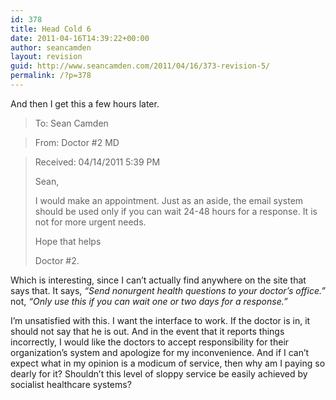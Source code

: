 ```yaml
---
id: 378
title: Head Cold 6
date: 2011-04-16T14:39:22+00:00
author: seancamden
layout: revision
guid: http://www.seancamden.com/2011/04/16/373-revision-5/
permalink: /?p=378
---
```

And then I get this a few hours later.

> To: Sean Camden
  
> From: Doctor #2 MD
  
> Received: 04/14/2011 5:39 PM
> 
> Sean,
> 
> I would make an appointment. Just as an aside, the email system should be used only if you can wait 24-48 hours for a response. It is not for more urgent needs.
> 
> Hope that helps
> 
> Doctor #2. 

Which is interesting, since I can&#8217;t actually find anywhere on the site that says that. It says, _&#8220;Send nonurgent health questions to your doctor&#8217;s office.&#8221;_ not, _&#8220;Only use this if you can wait one or two days for a response.&#8221;_

I&#8217;m unsatisfied with this. I want the interface to work. If the doctor is in, it should not say that he is out. And in the event that it reports things incorrectly, I would like the doctors to accept responsibility for their organization&#8217;s system and apologize for my inconvenience. And if I can&#8217;t expect what in my opinion is a modicum of service, then why am I paying so dearly for it? Shouldn&#8217;t this level of sloppy service be easily achieved by socialist healthcare systems?